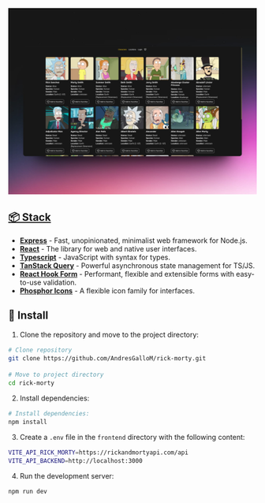 <div align="center">
  <a href="">
  <img src="./frontend/public/readme_img.jpg">
</div>

## 📦 Stack

- [**Express**](https://expressjs.com/) - Fast, unopinionated, minimalist web framework for Node.js.
- [**React**](https://react.dev/) - The library for web and native user interfaces.
- [**Typescript**](https://www.typescriptlang.org/) - JavaScript with syntax for types.
- [**TanStack Query**](https://tanstack.com/query/latest) - Powerful asynchronous state management for TS/JS.
- [**React Hook Form**](https://react-hook-form.com/) - Performant, flexible and extensible forms with easy-to-use validation.
- [**Phosphor Icons**](https://phosphoricons.com/) - A flexible icon family for interfaces.

## 🚀 Install

1. Clone the repository and move to the project directory:

```bash
# Clone repository
git clone https://github.com/AndresGalloM/rick-morty.git

# Move to project directory
cd rick-morty
```

2. Install dependencies:

```bash
# Install dependencies:
npm install
```

3. Create a `.env` file in the `frontend` directory with the following content:

```bash
VITE_API_RICK_MORTY=https://rickandmortyapi.com/api
VITE_API_BACKEND=http://localhost:3000
```

4. Run the development server:

```bash
npm run dev
```
